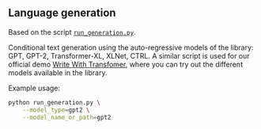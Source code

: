 ## Language generation

Based on the script [`run_generation.py`](https://github.com/huggingface/transformers/blob/master/examples/text-generation/run_generation.py).

Conditional text generation using the auto-regressive models of the library: GPT, GPT-2, Transformer-XL, XLNet, CTRL.
A similar script is used for our official demo [Write With Transfomer](https://transformer.huggingface.co), where you
can try out the different models available in the library.

Example usage:

```bash
python run_generation.py \
    --model_type=gpt2 \
    --model_name_or_path=gpt2
```
